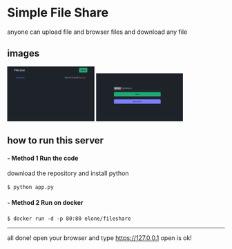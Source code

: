 # Simple File Share

anyone can upload file and browser files and download any file

## images
<p align="left">
      <img src="https://github.com/dosoos/fileshare/blob/main/doc/home.png?raw=true" width="40%">
      <img src="https://github.com/dosoos/fileshare/blob/main/doc/upload.png?raw=true" width="40%">
</p>

## how to run this server

#### - Method 1 Run the code
download the repository and install python

`
$ python app.py
`

#### - Method 2 Run on docker
`
$ docker run -d -p 80:80 elone/fileshare
`

---
all done! open your browser and type https://127.0.0.1 open is ok!
